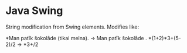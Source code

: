 # Java Swing
String modification from Swing elements.
Modifies like:

*Man patīk šokolāde (tikai melna). -> Man patīk šokolāde .
*(1+2)*3+(5-2)/2  ->  *3+/2
